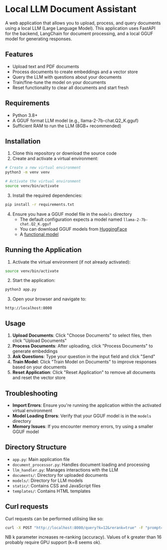 # Local LLM Document Assistant

A web application that allows you to upload, process, and query documents using a local LLM (Large Language Model). This application uses FastAPI for the backend, LangChain for document processing, and a local GGUF model for generating responses.

## Features

- Upload text and PDF documents
- Process documents to create embeddings and a vector store
- Query the LLM with questions about your documents
- Train/fine-tune the model on your documents
- Reset functionality to clear all documents and start fresh

## Requirements

- Python 3.8+
- A GGUF format LLM model (e.g., llama-2-7b-chat.Q2_K.gguf)
- Sufficient RAM to run the LLM (8GB+ recommended)

## Installation

1. Clone this repository or download the source code
2. Create and activate a virtual environment:
```bash
# Create a new virtual environment
python3 -m venv venv

# Activate the virtual environment
source venv/bin/activate
```

3. Install the required dependencies:
```bash
pip install -r requirements.txt
```

4. Ensure you have a GGUF model file in the `models` directory
   - The default configuration expects a model named `llama-2-7b-chat.Q2_K.gguf`
   - You can download GGUF models from [HuggingFace](https://huggingface.co/models?sort=trending&search=gguf)
   - A [functional model](https://huggingface.co/TheBloke/Llama-2-7B-Chat-GGUF/blob/main/llama-2-7b-chat.Q2_K.gguf)

## Running the Application

1. Activate the virtual environment (if not already activated):
```bash
source venv/bin/activate
```

2. Start the application:
```bash
python3 app.py
```

3. Open your browser and navigate to:
```
http://localhost:8000
```

## Usage

1. **Upload Documents**: Click "Choose Documents" to select files, then click "Upload Documents"
2. **Process Documents**: After uploading, click "Process Documents" to generate embeddings
3. **Ask Questions**: Type your question in the input field and click "Send"
4. **Train Model**: Click "Train Model on Documents" to improve responses based on your documents
5. **Reset Application**: Click "Reset Application" to remove all documents and reset the vector store

## Troubleshooting

- **Import Errors**: Ensure you're running the application within the activated virtual environment
- **Model Loading Errors**: Verify that your GGUF model is in the `models` directory
- **Memory Issues**: If you encounter memory errors, try using a smaller GGUF model

## Directory Structure

- `app.py`: Main application file
- `document_processor.py`: Handles document loading and processing
- `llm_handler.py`: Manages interactions with the LLM
- `documents/`: Directory for uploaded documents
- `models/`: Directory for LLM models
- `static/`: Contains CSS and JavaScript files
- `templates/`: Contains HTML templates

## Curl requests

Curl requests can be performed utilising like so:
```bash
curl -X POST "http://localhost:8000/query?k=12&rerank=true" -F "prompt=When did Warwick die"
```
NB k parameter increases re-ranking (accuracy). Values of k greater than 16 probably require GPU support (k=8 seems ok).
